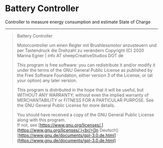 # Battery Controller

Controller to measure energy consumption and estimate State of Charge

***
>Battery Controller
>
>Motorcontroller um einen Regler mit Brushlessmotor anzusteuern und per Tastendruck die Drehzahl zu verändern Copyright (C) 2020 Marina Egner | info AT sheepCreativeStudios DOT de
>
>This program is free software: you can redistribute it and/or modify it under the terms of the GNU General Public License as published by the Free Software Foundation, either version 3 of the License, or (at your option) any later version.
>
>This program is distributed in the hope that it will be useful, but WITHOUT ANY WARRANTY; without even the implied warranty of MERCHANTABILITY or FITNESS FOR A PARTICULAR PURPOSE. See the GNU General Public License for more details.
>
>You should have received a copy of the GNU General Public License along with this program.<br/> 
>If not, see [https://www.gnu.org/licenses/.](https://www.gnu.org/licenses/.)<br/>[In Deutsch]: [https://www.gnu.de/documents/gpl-3.0.de.html](https://www.gnu.de/documents/gpl-3.0.de.html)

